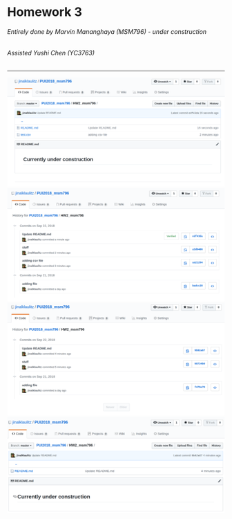 # Homework 3
###### Entirely done by Marvin Mananghaya (MSM796) - under construction
###### Assisted Yushi Chen (YC3763)
-------------------------------------------------------------------------------------------
![alt text](HW3_1.png)
![alt text](HW3_2.png)
![alt text](HW3_3.png)
![alt text](HW3_4.png)
